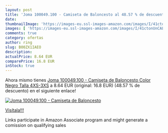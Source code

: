 ```yaml
---
layout: post
title: 'Joma 100049.100 - Camiseta de Baloncesto al 48.57 % de descuento'
date: 
thumbnailImage: 'https://images-eu.ssl-images-amazon.com/images/I/41ctonUnCAL._SL200_.jpg'
images: [ 'https://images-eu.ssl-images-amazon.com/images/I/41ctonUnCAL._SL200_.jpg' ]
comments: true
category: ofertas
author: ring
slug: B00ZX1IAEO
description:
actualPrice: 8.64 EUR
comparePrice: 16.8 EUR
inStock: true
---
```


Ahora mismo tienes [Joma 100049.100 - Camiseta de Baloncesto  Color Negro  Talla 4XS-3XS](https://www.amazon.es/dp/B00ZX1IAEO/?tag=tolees-21) a 8.64 EUR (original: 16.8 EUR) (48.57 %  de descuento) en el siguiente enlace!

[![Joma 100049.100 - Camiseta de Baloncesto](https://images-eu.ssl-images-amazon.com/images/I/41ctonUnCAL._SL200_.jpg)](https://www.amazon.es/dp/B00ZX1IAEO/?tag=tolees-21)

[Visítala!!!](https://www.amazon.es/dp/B00ZX1IAEO/?tag=tolees-21)

Links participate in Amazon Associate program and might generate a comission on qualifying sales
